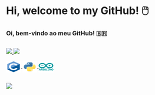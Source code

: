 # Hi, welcome to my GitHub! 🖱️ 
### Oi, bem-vindo ao meu GitHub! 🇧🇷
##
 <div>
  <a href="https://github.com/paulo-r-a">
  <img height="130em" src="https://github-readme-stats.vercel.app/api?username=paulo-r-a&show_icons=true&theme=city_lights&include_all_commits=true&count_private=true"/>
  <img height="130em" src="https://github-readme-stats.vercel.app/api/top-langs/?username=paulo-r-a&layout=compact&langs_count=7&theme=city_lights"/>
</div>
<div style="display: inline_block"><br>
 <img align="center" alt="C" height="30" width="40" src="https://raw.githubusercontent.com/devicons/devicon/master/icons/c/c-original.svg">
  <img align="center" alt="Python" height="30" width="40" src="https://raw.githubusercontent.com/devicons/devicon/master/icons/python/python-original.svg">
    <img align="center" alt="Arduino" height="30" width="40" src="https://github.com/devicons/devicon/blob/master/icons/arduino/arduino-original-wordmark.svg">
</div>
  
##
  
<div>
<a href="linkedin.com/in/paulo-roberto-alves-a9409a207" target="_blank"><img src="https://img.shields.io/badge/-LinkedIn-%230077B5?style=for-the-badge&logo=linkedin&logoColor=white" target="_blank"></a>   
</div>
